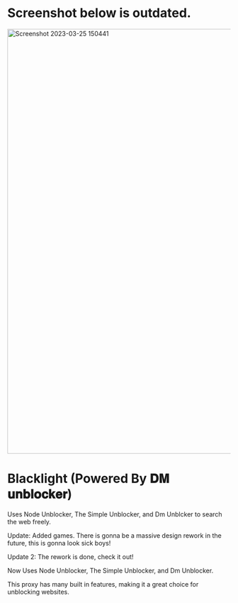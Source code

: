 # Screenshot below is outdated.


<img width="958" alt="Screenshot 2023-03-25 150441" src="https://user-images.githubusercontent.com/119009502/227744511-b518c948-c46f-45ae-a905-b7db72daddcd.png">




#  Blacklight (Powered By 𝐃𝐌 𝐮𝐧𝐛𝐥𝐨𝐜𝐤𝐞𝐫)
Uses Node Unblocker, The Simple Unblocker, and Dm Unblcker to search the web freely. 

Update: Added games. There is gonna be a massive design rework in the future, this is gonna look sick boys!

Update 2: The rework is done, check it out!

Now Uses Node Unblocker, The Simple Unblocker, and Dm Unblocker.

This proxy has many built in features, making it a great choice for unblocking websites.

